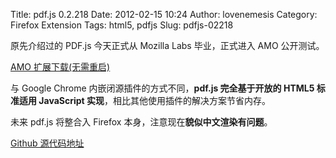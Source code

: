 Title: pdf.js 0.2.218
Date: 2012-02-15 10:24
Author: lovenemesis
Category: Firefox Extension
Tags: html5, pdfjs
Slug: pdfjs-02218

原先介绍过的 PDF.js 今天正式从 Mozilla Labs 毕业，正式进入 AMO
公开测试。

[AMO
扩展下载(无需重启)](https://addons.mozilla.org/en-US/firefox/addon/pdfjs/)

与 Google Chrome 内嵌闭源插件的方式不同，**pdf.js 完全基于开放的 HTML5
标准适用 JavaScript 实现**，相比其他使用插件的解决方案节省内存。

未来 pdf.js 将整合入 Firefox 本身，注意现在**貌似中文渲染有问题**。

[Github 源代码地址](https://github.com/mozilla/pdf.js)
